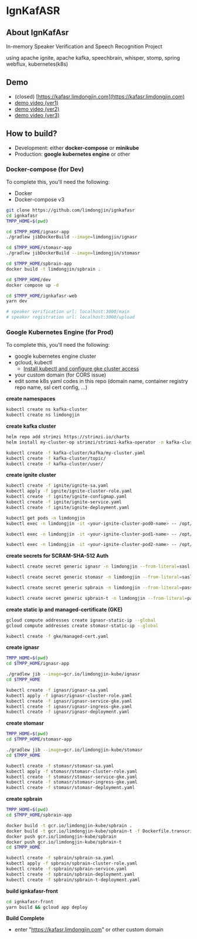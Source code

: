 # IgnKafASR

## About IgnKafAsr

In-memory Speaker Verification and Speech Recognition Project 

using apache ignite, apache kafka, speechbrain, whisper, stomp, spring webflux, kubernetes(k8s)

## Demo 

- (closed) [https://kafasr.limdongjin.com](https://kafasr.limdongjin.com)
- [demo video (ver1) ](https://vimeo.com/manage/videos/785495352)
- [demo video (ver2)](https://www.youtube.com/watch?v=VZdIU6MMds4)
- [demo video (ver3)](https://www.youtube.com/watch?v=eE-AVDOvirI&feature=youtu.be)

## How to build?

- Development: either **docker-compose** or **minikube**
- Production: **google kubernetes engine** or other

### Docker-compose (for Dev)

To complete this, you'll need the following:
- Docker
- Docker-compose v3

```bash
git clone https://github.com/limdongjin/ignkafasr
cd ignkafasr
TMPP_HOME=$(pwd)

cd $TMPP_HOME/ignasr-app
./gradlew jibDockerBuild --image=limdongjin/ignasr

cd $TMPP_HOME/stomasr-app
./gradlew jibDockerBuild --image=limdongjin/stomasr

cd $TMPP_HOME/spbrain-app
docker build -t limdongjin/spbrain .

cd $TMPP_HOME/dev
docker compose up -d

cd $TMPP_HOME/ignkafasr-web
yarn dev

# speaker verification url: localhost:3000/main 
# speaker registration url: localhost:3000/upload
```

### Google Kubernetes Engine (for Prod)

To complete this, you'll need the following:
- google kubernetes engine cluster
- gcloud, kubectl
  - [Install kubectl and configure gke cluster access](https://cloud.google.com/kubernetes-engine/docs/how-to/cluster-access-for-kubectl)
- your custom domain (for CORS issue)
- edit some k8s yaml codes in this repo (domain name, container registry repo name, ssl cert config, ...)

**create namespaces**
```bash
kubectl create ns kafka-cluster
kubectl create ns limdongjin
```

**create kafka cluster**
```bash
helm repo add strimzi https://strimzi.io/charts
helm install my-cluster-op strimzi/strimzi-kafka-operator -n kafka-cluster

kubectl create -f kafka-cluster/kafka/my-cluster.yaml
kubectl create -f kafka-cluster/topic/
kubectl create -f kafka-cluster/user/
```

**create ignite cluster**
```bash
kubectl create -f ignite/ignite-sa.yaml
kubectl apply -f ignite/ignite-cluster-role.yaml
kubectl create -f ignite/ignite-configmap.yaml
kubectl create -f ignite/ignite-service.yaml
kubectl create -f ignite/ignite-deployment.yaml

kubectl get pods -n limdongjin
kubectl exec -n limdongjin -it <your-ignite-cluster-pod0-name> -- /opt/ignite/apache-ignite/bin/control.sh --set-state ACTIVE --yes

kubectl exec -n limdongjin -it <your-ignite-cluster-pod1-name> -- /opt/ignite/apache-ignite/bin/control.sh --set-state ACTIVE --yes

kubectl exec -n limdongjin -it <your-ignite-cluster-pod2-name> -- /opt/ignite/apache-ignite/bin/control.sh --set-state ACTIVE --yes
```

**create secrets for SCRAM-SHA-512 Auth**
```bash
kubectl create secret generic ignasr -n limdongjin --from-literal=sasl.jaas.config="$(kubectl get secret ignasr -n kafka-cluster -o jsonpath="{.data.sasl\.jaas\.config}" | base64 -d)"

kubectl create secret generic stomasr -n limdongjin --from-literal=sasl.jaas.config="$(kubectl get secret stomasr -n kafka-cluster -o jsonpath="{.data.sasl\.jaas\.config}" | base64 -d)"

kubectl create secret generic spbrain -n limdongjin --from-literal=password="$(kubectl get secret spbrain -n kafka-cluster -o jsonpath="{.data.password}" | base64 -d)"

kubectl create secret generic spbrain-t -n limdongjin --from-literal=password="$(kubectl get secret spbrain-t -n kafka-cluster -o jsonpath="{.data.password}" | base64 -d)"
```

**create static ip and managed-certificate (GKE)**
```bash
gcloud compute addresses create ignasr-static-ip --global
gcloud compute addresses create stomasr-static-ip --global

kubectl create -f gke/managed-cert.yaml
```

**create ignasr**
```bash
TMPP_HOME=$(pwd)
cd $TMPP_HOME/ignasr-app

./gradlew jib --image=gcr.io/limdongjin-kube/ignasr
cd $TMPP_HOME

kubectl create -f ignasr/ignasr-sa.yaml
kubectl apply -f ignasr/ignasr-cluster-role.yaml
kubectl create -f ignasr/ignasr-service-gke.yaml
kubectl create -f ignasr/ignasr-ingress-gke.yaml
kubectl create -f ignasr/ignasr-deployment.yaml
```

**create stomasr**
```bash
TMPP_HOME=$(pwd)
cd $TMPP_HOME/stomasr-app

./gradlew jib --image=gcr.io/limdongjin-kube/stomasr
cd $TMPP_HOME

kubectl create -f stomasr/stomasr-sa.yaml
kubectl apply -f stomasr/stomasr-cluster-role.yaml
kubectl create -f stomasr/stomasr-service-gke.yaml
kubectl create -f stomasr/stomasr-ingress-gke.yaml
kubectl create -f stomasr/stomasr-deployment.yaml
```

**create spbrain**
```bash 
TMPP_HOME=$(pwd)
cd $TMPP_HOME/spbrain-app

docker build -t gcr.io/limdongjin-kube/spbrain .
docker build -t gcr.io/limdongjin-kube/spbrain-t -f Dockerfile.transcribe .
docker push gcr.io/limdongjin-kube/spbrain
docker push gcr.io/limdongjin-kube/spbrain-t
cd $TMPP_HOME

kubectl create -f spbrain/spbrain-sa.yaml
kubectl apply -f spbrain/spbrain-cluster-role.yaml
kubectl create -f spbrain/spbrain-service.yaml
kubectl create -f spbrain/spbrain-deployment.yaml
kubectl create -f spbrain/spbrain-t-deployment.yaml
```

**build ignkafasr-front**
```bash
cd ignkafasr-front
yarn build && gcloud app deploy
```

**Build Complete**

- enter "https://kafasr.limdongjin.com" or other custom domain
